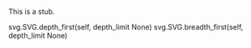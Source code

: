 This is a stub.

svg.SVG.depth\_first(self, depth\_limit None)
svg.SVG.breadth\_first(self, depth\_limit None)